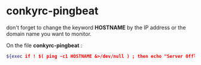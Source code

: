 # conkyrc-pingbeat

don't forget to change the keyword **HOSTNAME** by the IP address or the domain name you want to monitor.

On the file **conkyrc-pingbeat** :
```bash
${exec if ! $( ping -c1 HOSTNAME &>/dev/null ) ; then echo "Server Offline - `date`" ; else echo "Server Online - `date`" ; fi }
```
